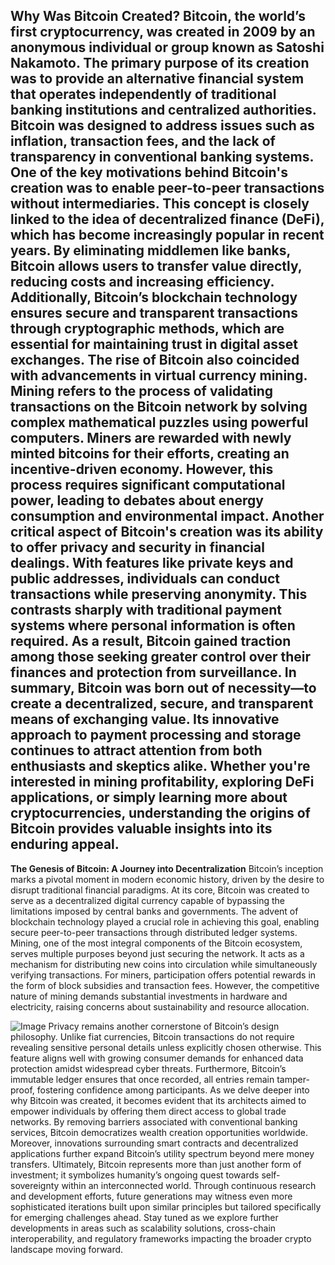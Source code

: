 **Why Was Bitcoin Created?**
Bitcoin, the world’s first cryptocurrency, was created in 2009 by an anonymous individual or group known as Satoshi Nakamoto. The primary purpose of its creation was to provide an alternative financial system that operates independently of traditional banking institutions and centralized authorities. Bitcoin was designed to address issues such as inflation, transaction fees, and the lack of transparency in conventional banking systems.
One of the key motivations behind Bitcoin's creation was to enable peer-to-peer transactions without intermediaries. This concept is closely linked to the idea of decentralized finance (DeFi), which has become increasingly popular in recent years. By eliminating middlemen like banks, Bitcoin allows users to transfer value directly, reducing costs and increasing efficiency. Additionally, Bitcoin’s blockchain technology ensures secure and transparent transactions through cryptographic methods, which are essential for maintaining trust in digital asset exchanges.
The rise of Bitcoin also coincided with advancements in virtual currency mining. Mining refers to the process of validating transactions on the Bitcoin network by solving complex mathematical puzzles using powerful computers. Miners are rewarded with newly minted bitcoins for their efforts, creating an incentive-driven economy. However, this process requires significant computational power, leading to debates about energy consumption and environmental impact.
Another critical aspect of Bitcoin's creation was its ability to offer privacy and security in financial dealings. With features like private keys and public addresses, individuals can conduct transactions while preserving anonymity. This contrasts sharply with traditional payment systems where personal information is often required. As a result, Bitcoin gained traction among those seeking greater control over their finances and protection from surveillance.
In summary, Bitcoin was born out of necessity—to create a decentralized, secure, and transparent means of exchanging value. Its innovative approach to payment processing and storage continues to attract attention from both enthusiasts and skeptics alike. Whether you're interested in mining profitability, exploring DeFi applications, or simply learning more about cryptocurrencies, understanding the origins of Bitcoin provides valuable insights into its enduring appeal.
---
**The Genesis of Bitcoin: A Journey into Decentralization**
Bitcoin’s inception marks a pivotal moment in modern economic history, driven by the desire to disrupt traditional financial paradigms. At its core, Bitcoin was created to serve as a decentralized digital currency capable of bypassing the limitations imposed by central banks and governments. The advent of blockchain technology played a crucial role in achieving this goal, enabling secure peer-to-peer transactions through distributed ledger systems.
Mining, one of the most integral components of the Bitcoin ecosystem, serves multiple purposes beyond just securing the network. It acts as a mechanism for distributing new coins into circulation while simultaneously verifying transactions. For miners, participation offers potential rewards in the form of block subsidies and transaction fees. However, the competitive nature of mining demands substantial investments in hardware and electricity, raising concerns about sustainability and resource allocation.

![Image](https://github.com/user-attachments/assets/d7419ec9-dc67-403f-bf28-8faea5f1f74f)
Privacy remains another cornerstone of Bitcoin’s design philosophy. Unlike fiat currencies, Bitcoin transactions do not require revealing sensitive personal details unless explicitly chosen otherwise. This feature aligns well with growing consumer demands for enhanced data protection amidst widespread cyber threats. Furthermore, Bitcoin’s immutable ledger ensures that once recorded, all entries remain tamper-proof, fostering confidence among participants.
As we delve deeper into why Bitcoin was created, it becomes evident that its architects aimed to empower individuals by offering them direct access to global trade networks. By removing barriers associated with conventional banking services, Bitcoin democratizes wealth creation opportunities worldwide. Moreover, innovations surrounding smart contracts and decentralized applications further expand Bitcoin’s utility spectrum beyond mere money transfers.
Ultimately, Bitcoin represents more than just another form of investment; it symbolizes humanity’s ongoing quest towards self-sovereignty within an interconnected world. Through continuous research and development efforts, future generations may witness even more sophisticated iterations built upon similar principles but tailored specifically for emerging challenges ahead. Stay tuned as we explore further developments in areas such as scalability solutions, cross-chain interoperability, and regulatory frameworks impacting the broader crypto landscape moving forward.
